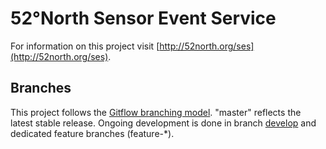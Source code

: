 # 52°North Sensor Event Service

For information on this project visit [http://52north.org/ses](http://52north.org/ses).

## Branches

This project follows the  [Gitflow branching model](http://nvie.com/posts/a-successful-git-branching-model/). "master" reflects the latest stable release.
Ongoing development is done in branch [develop](/tree/develop) and dedicated feature branches (feature-*).
